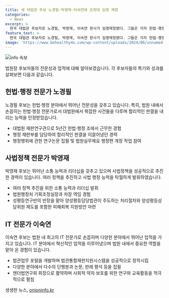 ```yaml
---
title: 새 대법관 후보 노경필·박영재·이숙연에 조희대 임명 제청
categories:
  - News
excerpt: >
  한국 대법관 후보자로 노경필, 박영재, 이숙연 판사가 임명제청됐다. 그들은 각자 헌법·행정, 사법정책, IT 전문가의 역할을 갖추고 있으며, 조 대법원장은 그들을 전문적 법률지식과 공정한 판단능력을 갖춘 사람으로 소개했다. 노경필 부장판사는 헌법·행정 전문가로 평가받으며, 박영재 부장판사는 사법정책 성공적 추진에 뛰어난 소통 능력과 리더십을 가지고 있다. 이숙연 판사는 법원 내 최고 IT 전문가로, 법관업무 포털을 개발하고 탁월한 능력을 보여주고 있다.
feature_text: >
  한국 대법관 후보자로 노경필, 박영재, 이숙연 판사가 임명제청됐다. 그들은 각자 헌법·행정, 사법정책, IT 전문가의 역할을 갖추고 있으며, 조 대법원장은 그들을 전문적 법률지식과 공정한 판단능력을 갖춘 사람으로 소개했다. 노경필 부장판사는 헌법·행정 전문가로 평가받으며, 박영재 부장판사는 사법정책 성공적 추진에 뛰어난 소통 능력과 리더십을 가지고 있다. 이숙연 판사는 법원 내 최고 IT 전문가로, 법관업무 포털을 개발하고 탁월한 능력을 보여주고 있다.
image: 'https://www.behealthy4u.com/wp-content/uploads/2024/06/unnamed-file.png'
---
```


<p><img src="https://www.behealthy4u.com/wp-content/uploads/2024/06/unnamed-file.png" alt="info 속보" /></p>

<p data-ke-size="size16">법원장 후보자들의 전문성과 업적에 대해 알아보겠습니다. 각 후보자들의 특기와 성과를 살펴보면 다음과 같습니다.</p>

<h2 data-ke-size="size26">헌법·행정 전문가 노경필</h2>

<p data-ke-size="size16">노경필 후보는 헌법·행정 분야에서 뛰어난 전문성을 갖추고 있습니다. 특히, 법원 내에서 손꼽히는 헌법·행정 전문가로서 대법원에서 복잡한 사건들을 다루며 합리적인 판결을 내리는 능력을 인정받았습니다.</p>

<ul>
<li>대법원 재판연구관으로 5년간 헌법·행정 조에서 근무한 경험</li>
<li>행정 재판부를 담당하여 합리적인 판결을 이끌어냈던 경력</li>
<li>행정행위에 관한 연구논문 집필 및 법원실무제요 행정편 개정 작업 참여</li>
</ul>

<h2 data-ke-size="size26">사법정책 전문가 박영재</h2>

<p data-ke-size="size16">박영재 후보는 뛰어난 소통 능력과 리더십을 갖추고 있으며 사법정책을 성공적으로 추진한 경력이 있습니다. 여러 정책을 추진하고 사법 행정 능력을 탁월하게 발휘하였습니다.</p>

<ul>
<li>여러 정책 추진을 위한 소통 능력과 리더십 발휘</li>
<li>법원행정처 기획조정실장과 차장 역임 경험</li>
<li>성평등연구반의 반장을 맡아 양성평등담당법관이 주도하는 처리절차와 양성평등상담위원 제도를 포함한 피해회복 지원방안 마련</li>
</ul>

<h2 data-ke-size="size26">IT 전문가 이숙연</h2>

<p data-ke-size="size16">이숙연 후보는 법원 내 최고의 IT 전문가로 손꼽히며 다양한 분야에서 뛰어난 업적을 가지고 있습니다. IT 분야에서 혁신적인 업적을 이루어냈으며 법원 내에서 중요한 역할을 맡아 온 경험이 있습니다.</p>

<ul>
<li>법관업무 포털을 개발하며 법관통합재판지원시스템을 성공적으로 정착시킴</li>
<li>다양한 분야에서 다수의 단행본과 논문, 판례 평석 등을 집필</li>
<li>젠더법연구회 회장으로 활약하며 사회적 약자 보호를 위한 연구와 교육활동을 적극적으로 펼침</li>
</ul>
생생한 뉴스, <a href="https://onioninfo.kr" rel="dofollow">onioninfo.kr</a>


